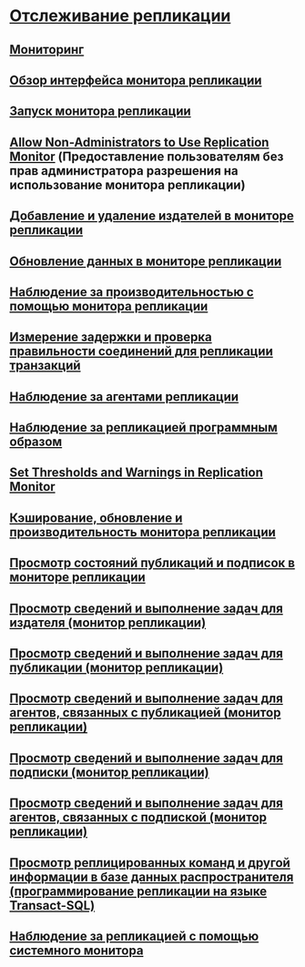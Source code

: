 # [Отслеживание репликации](monitoring-replication-overview.md)
## [Мониторинг](../monitoring-replication.md)
## [Обзор интерфейса монитора репликации](overview-of-the-replication-monitor-interface.md)
## [Запуск монитора репликации](start-the-replication-monitor.md)
## [Allow Non-Administrators to Use Replication Monitor](allow-non-administrators-to-use-replication-monitor.md) (Предоставление пользователям без прав администратора разрешения на использование монитора репликации)
## [Добавление и удаление издателей в мониторе репликации](add-and-remove-publishers-from-replication-monitor.md)
## [Обновление данных в мониторе репликации](refresh-data-in-replication-monitor.md)
## [Наблюдение за производительностью с помощью монитора репликации](monitor-performance-with-replication-monitor.md)
## [Измерение задержки и проверка правильности соединений для репликации транзакций](measure-latency-and-validate-connections-for-transactional-replication.md)
## [Наблюдение за агентами репликации](monitor-replication-agents.md)
## [Наблюдение за репликацией программным образом](programmatically-monitor-replication.md)
## [Set Thresholds and Warnings in Replication Monitor](set-thresholds-and-warnings-in-replication-monitor.md)
## [Кэширование, обновление и производительность монитора репликации](caching-refresh-and-replication-monitor-performance.md)
## [Просмотр состояний публикаций и подписок в мониторе репликации](view-publication-and-subscription-status-in-replication-monitor.md)
## [Просмотр сведений и выполнение задач для издателя (монитор репликации)](view-information-and-perform-tasks-for-a-publisher-replication-monitor.md)
## [Просмотр сведений и выполнение задач для публикации (монитор репликации)](view-information-and-perform-tasks-for-a-publication-replication-monitor.md)
## [Просмотр сведений и выполнение задач для агентов, связанных с публикацией (монитор репликации)](view-information-and-perform-tasks-for-publication-agents.md)
## [Просмотр сведений и выполнение задач для подписки (монитор репликации)](view-information-and-perform-tasks-for-a-subscription-replication-monitor.md)
## [Просмотр сведений и выполнение задач для агентов, связанных с подпиской (монитор репликации)](view-information-and-perform-tasks-for-subscription-agents.md)
## [Просмотр реплицированных команд и другой информации в базе данных распространителя (программирование репликации на языке Transact-SQL)](view-replicated-commands-and-information-in-distribution-database.md)
## [Наблюдение за репликацией с помощью системного монитора](monitoring-replication-with-system-monitor.md)
